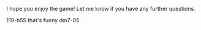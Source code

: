 I hope you enjoy the game! Let me know if you have any further questions.

110-h55
that's funny
dm7-05
